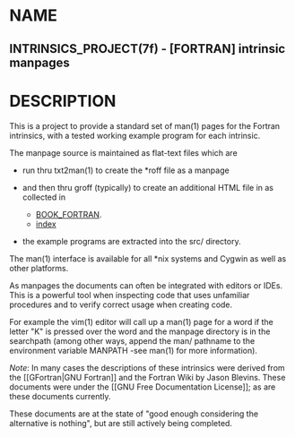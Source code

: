 # NAME

   ## INTRINSICS_PROJECT(7f) - [FORTRAN] intrinsic manpages
   
# DESCRIPTION

This is a project to provide a standard set of man(1) pages for the
Fortran intrinsics, with a tested working example program for each
intrinsic.

The manpage source is maintained as flat-text files which are 
   
* run thru txt2man(1) to create the *roff file as a manpage 
* and then thru groff (typically) to create an additional HTML file in as collected in
   - [BOOK_FORTRAN](https://urbanjost.github.io/fortran-intrinsic-manpages/BOOK_FORTRAN.html).
   - [index](https://urbanjost.github.io/fortran-intrinsic-manpages/)


* the example programs are extracted into the src/ directory.

The man(1) interface is available for all *nix systems and Cygwin as
well as other platforms.

As manpages the documents can often be integrated with editors or
IDEs. This is a powerful tool when inspecting code that uses unfamiliar
procedures and to verify correct usage when creating code.

For example the vim(1) editor will call up a man(1) page for a word
if the letter "K" is pressed over the word and the manpage directory
is in the searchpath (among other ways, append the man/ pathname to
the environment variable MANPATH -see man(1) for more information).

*Note*: In many cases the descriptions of these intrinsics were
derived from the [[GFortran|GNU Fortran]] and the Fortran Wiki by
Jason Blevins. These documents were under the [[GNU Free Documentation
License]]; as are these documents currently.

These documents are at the state of "good enough considering the
alternative is nothing", but are still actively being completed.
